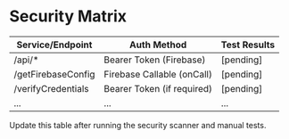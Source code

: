 # Security Matrix

| Service/Endpoint | Auth Method | Test Results |
|------------------|-------------|--------------|
| /api/*           | Bearer Token (Firebase) | [pending] |
| /getFirebaseConfig | Firebase Callable (onCall) | [pending] |
| /verifyCredentials | Bearer Token (if required) | [pending] |
| ...              | ...         | ...          |

Update this table after running the security scanner and manual tests. 